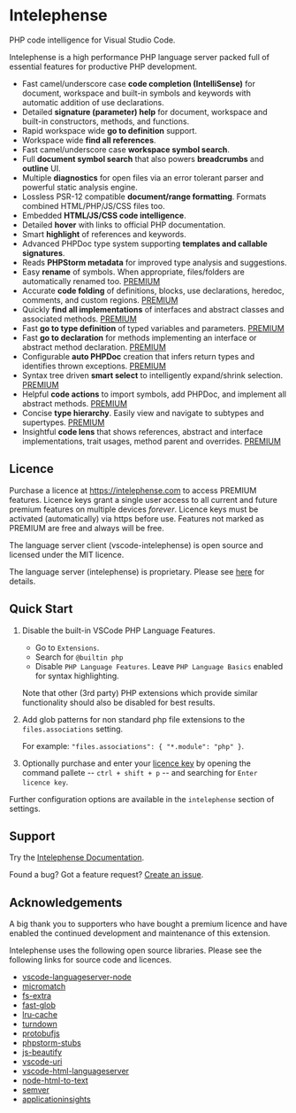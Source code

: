 # Intelephense

PHP code intelligence for Visual Studio Code.

Intelephense is a high performance PHP language server packed full of essential features for productive PHP development. 

* Fast camel/underscore case **code completion (IntelliSense)** for document, workspace and built-in symbols and keywords with automatic addition of use declarations.
* Detailed **signature (parameter) help** for document, workspace and built-in constructors, methods, and functions.
* Rapid workspace wide **go to definition** support.
* Workspace wide **find all references**.
* Fast camel/underscore case **workspace symbol search**.
* Full **document symbol search** that also powers **breadcrumbs** and **outline** UI.
* Multiple **diagnostics** for open files via an error tolerant parser and powerful static analysis engine.
* Lossless PSR-12 compatible **document/range formatting**. Formats combined HTML/PHP/JS/CSS files too. 
* Embedded **HTML/JS/CSS code intelligence**.
* Detailed **hover** with links to official PHP documentation.
* Smart **highlight** of references and keywords.
* Advanced PHPDoc type system supporting **templates and callable signatures**.
* Reads **PHPStorm metadata** for improved type analysis and suggestions.
* Easy **rename** of symbols. When appropriate, files/folders are automatically renamed too. [PREMIUM](https://intelephense.com)
* Accurate **code folding** of definitions, blocks, use declarations, heredoc, comments, and custom regions. [PREMIUM](https://intelephense.com)
* Quickly **find all implementations** of interfaces and abstract classes and associated methods. [PREMIUM](https://intelephense.com)
* Fast **go to type definition** of typed variables and parameters. [PREMIUM](https://intelephense.com)
* Fast **go to declaration** for methods implementing an interface or abstract method declaration. [PREMIUM](https://intelephense.com)
* Configurable **auto PHPDoc** creation that infers return types and identifies thrown exceptions. [PREMIUM](https://intelephense.com)
* Syntax tree driven **smart select** to intelligently expand/shrink selection. [PREMIUM](https://intelephense.com)
* Helpful **code actions** to import symbols, add PHPDoc, and implement all abstract methods. [PREMIUM](https://intelephense.com)
* Concise **type hierarchy**. Easily view and navigate to subtypes and supertypes. [PREMIUM](https://intelephense.com)
* Insightful **code lens** that shows references, abstract and interface implementations, trait usages, method parent and overrides. [PREMIUM](https://intelephense.com)

## Licence
Purchase a licence at https://intelephense.com to access PREMIUM features. Licence keys grant a single user access to all current and future premium features on multiple devices _forever_. Licence keys must be activated (automatically) via https before use. Features not marked as PREMIUM are free and always will be free.

The language server client (vscode-intelephense) is open source and licensed under the MIT licence. 

The language server (intelephense) is proprietary. Please see [here](https://github.com/bmewburn/vscode-intelephense/blob/master/LICENSE.txt#L29) for details.

## Quick Start

1. Disable the built-in VSCode PHP Language Features. 
    
    * Go to `Extensions`.
    * Search for `@builtin php`
    * Disable `PHP Language Features`. Leave `PHP Language Basics` enabled for syntax highlighting.

    Note that other (3rd party) PHP extensions which provide similar functionality should also be disabled for best results.
2. Add glob patterns for non standard php file extensions to the `files.associations` setting.

    For example: `"files.associations": { "*.module": "php" }`.
3. Optionally purchase and enter your [licence key](https://intelephense.com) by opening the command pallete 
-- `ctrl + shift + p` -- and searching for `Enter licence key`.

Further configuration options are available in the `intelephense` section of settings.

## Support

Try the [Intelephense Documentation](https://github.com/bmewburn/intelephense-docs).

Found a bug? Got a feature request? [Create an issue](https://github.com/bmewburn/vscode-intelephense/issues).

## Acknowledgements

A big thank you to supporters who have bought a premium licence and have enabled the continued development and maintenance of this extension.

Intelephense uses the following open source libraries. Please see the following links for source code and licences.

* [vscode-languageserver-node](https://github.com/Microsoft/vscode-languageserver-node)
* [micromatch](https://github.com/micromatch/micromatch)
* [fs-extra](https://github.com/jprichardson/node-fs-extra)
* [fast-glob](https://github.com/mrmlnc/fast-glob)
* [lru-cache](https://github.com/isaacs/node-lru-cache)
* [turndown](https://github.com/mixmark-io/turndown)
* [protobufjs](https://github.com/dcodeIO/ProtoBuf.js/)
* [phpstorm-stubs](https://github.com/JetBrains/phpstorm-stubs)
* [js-beautify](https://github.com/beautify-web/js-beautify)
* [vscode-uri](https://github.com/microsoft/vscode-uri)
* [vscode-html-languageserver](https://github.com/microsoft/vscode)
* [node-html-to-text](https://github.com/html-to-text/node-html-to-text)
* [semver](https://github.com/npm/node-semver)
* [applicationinsights](https://github.com/microsoft/ApplicationInsights-node.js)

